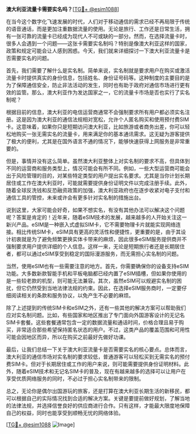 **澳大利亚流量卡需要实名吗？**[[TG💪+ @esim1088](https://t.me/s/esim1088)]

在当今这个数字化飞速发展的时代，人们对于移动通信的需求已经不再局限于传统的语音通话，而是更加注重数据流量的使用。无论是旅行、工作还是日常生活，拥有一张可靠的流量卡已经成为现代人不可或缺的一部分。然而，在选择流量卡时，很多人会遇到一个问题——这张卡需要实名制吗？特别是像澳大利亚这样的国家，政策和规定可能会让人感到困惑。今天，我们就来详细探讨一下澳大利亚流量卡是否需要实名的问题。

首先，我们需要了解什么是实名制。简单来说，实名制就是要求用户在购买或激活流量卡时提供真实的身份信息，包括姓名、身份证号码等。这种制度的主要目的是为了保障通信安全，防止非法活动的发生，同时也有助于政府对通信市场进行更有效的监管。那么，澳大利亚作为发达国家之一，它的流量卡市场是否也实行了实名制呢？

根据目前的信息，澳大利亚的电信运营商通常不会强制要求所有用户都必须实名注册。这是因为澳大利亚的通信法规相对宽松，允许个人匿名购买和使用预付费SIM卡。这意味着，如果你只是短期访问澳大利亚，比如旅游或者商务出差，你可以轻松地购买一张无需实名的流量卡，用来满足你的基本通讯需求。这无疑为游客提供了极大的便利，尤其是在国外语言不通的情况下，能够快速获得上网服务是非常重要的。

但是，事情并没有这么简单。虽然澳大利亚整体上对实名制的要求不高，但具体到不同的运营商和服务类型上，情况可能会有所不同。例如，一些大型运营商可能会出于风险管理的目的，对某些特定类型的用户提出实名要求。尤其是当你计划长期居住或工作在澳大利亚时，可能就需要提供身份证明文件以完成注册手续。此外，随着全球反洗钱和反恐融资政策的加强，澳大利亚政府也在逐步收紧对电子支付和通信工具的管控，未来或许会有更多针对实名制的措施出台。

说到这里，大家可能会好奇，如果不想实名，有没有其他办法可以解决这个问题呢？答案是肯定的！近年来，随着eSIM技术的发展，越来越多的人开始关注这一新兴产品。eSIM是一种嵌入式虚拟SIM卡，它不需要物理卡片就能实现网络连接。相比传统SIM卡，eSIM具有更高的灵活性和便捷性，更重要的是，由于其设计初衷就是为了避免频繁更换实体卡带来的麻烦，因此很多eSIM服务提供商并不强制要求用户提供详细的个人信息。这样一来，无论是短期旅行者还是长期居住者，都可以通过eSIM享受到稳定的国际漫游服务，而无需担心实名制的问题。

当然，使用eSIM也有一些需要注意的地方。首先，你需要确保你的设备支持eSIM功能。大多数新款智能手机和平板电脑都已经内置了eSIM插槽，但如果你使用的是一些较老款的机型，则可能无法兼容。其次，虽然eSIM可以规避实名制的困扰，但它仍然受到当地法律法规的约束。因此，在选择eSIM服务商时，一定要仔细阅读相关的条款和服务协议，以免产生不必要的麻烦。

除了上述提到的传统SIM卡和eSIM之外，还有一些其他的解决方案可以帮助我们应对实名制问题。比如，有些国家和地区推出了专门面向外国游客设计的无记名SIM卡套餐。这些套餐通常包含一定的数据流量和通话时间，价格合理且易于购买，非常适合那些希望保持匿名状态的用户。不过，这类产品的覆盖范围和可用性可能会因地区而异，所以在购买之前最好先做好功课。

最后，让我们总结一下关于澳大利亚流量卡是否需要实名的核心要点。总体而言，澳大利亚的通信市场对实名制的要求较低，普通游客可以轻松买到无需实名的预付费SIM卡。但对于长期居住或工作的用户来说，则可能需要提供身份证明材料。此外，随着eSIM技术和无记名SIM卡的普及，现在有越来越多的选择可以让用户在享受优质网络服务的同时，不必过于担心实名制带来的限制。

总之，无论你是偶尔出国游玩的旅客，还是打算在澳大利亚长期生活的新移民，都可以根据自己的实际情况找到合适的解决方案。关键是要提前做好规划，了解当地的法律法规，并选择信誉良好的供应商进行合作。只有这样，才能最大限度地保障自己的权益，同时也能享受到顺畅无忧的网络体验。

[[TG💪+ @esim1088](https://t.me/s/esim1088) ![Image](https://i.postimg.cc/4NQfJmqS/Snipaste-2025-05-13-00-14-12.png)]